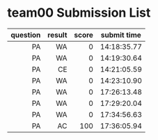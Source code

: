 # team00 Submission List
question | result | score | submit time
----:|----:|-----:|-----
PA | WA | 0 | 14:18:35.77 
PA | WA | 0 | 14:19:30.64 
PA | CE | 0 | 14:21:05.59 
PA | WA | 0 | 14:23:10.90 
PA | WA | 0 | 17:26:13.48 
PA | WA | 0 | 17:29:20.04 
PA | WA | 0 | 17:34:56.63 
PA | AC | 100 | 17:36:05.94 
